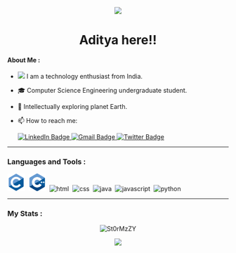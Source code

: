 <p align="center">
  <img src="https://miro.medium.com/max/2048/1*OohqW5DGh9CQS4hLY5FXzA.png" height="200"/>
</p>

<h1 align="center">
  Aditya here!! 
</h1>


#### About Me :

- <img src="https://media.giphy.com/media/WUlplcMpOCEmTGBtBW/giphy.gif" width="30"> I am a technology enthusiast from India.

- 🎓 Computer Science Engineering undergraduate student.

- :telescope: Intellectually exploring planet Earth.

- :mailbox: How to reach me:
  <div id="badges">
  <a href="https://www.linkedin.com/in/aditya-raikar-03389322a/">
    <img src="https://img.shields.io/badge/LinkedIn-0D1117?style=for-the-badge&logo=linkedin&logoColor=informational" alt="LinkedIn Badge"/>
  </a>
  <a href="mailto:adityaraikar001@gmail.com">
    <img src="https://img.shields.io/badge/Email-0D1117?style=for-the-badge&logo=gmail&logoColor=red" alt="Gmail Badge"/>
  </a>
  <a href="https://twitter.com/Aditya8403">
    <img src="https://img.shields.io/badge/Twitter-0D1117?style=for-the-badge&logo=twitter&logoColor=blue" alt="Twitter Badge"/>
  </a>
</div>

---

### Languages and Tools :
<div>
  <img src="https://github.com/devicons/devicon/blob/master/icons/c/c-original.svg" title="C" alt="C" width="40" height="40"/>&nbsp;
  <img src="https://github.com/devicons/devicon/blob/master/icons/cplusplus/cplusplus-original.svg" title="C++" alt="C++" width="40" height="40"/>&nbsp; 
  <img src="https://raw.githubusercontent.com/Thomas-Boi/devicon/ac5f98152afda508ba2f1217f6b8ca7ef7b6a4f2/icons/html5/html5-original.svg" title="html" alt="html" width="40" height="40"/>&nbsp;
  <img src="https://raw.githubusercontent.com/Thomas-Boi/devicon/ac5f98152afda508ba2f1217f6b8ca7ef7b6a4f2/icons/css3/css3-original.svg" title="css" alt="css"   width="40" height="40"/>&nbsp;
  <img src="https://raw.githubusercontent.com/Thomas-Boi/devicon/ac5f98152afda508ba2f1217f6b8ca7ef7b6a4f2/icons/java/java-original.svg" title="java" alt="java" width="40" height="40"/>&nbsp;
  <img src="https://raw.githubusercontent.com/Thomas-Boi/devicon/ac5f98152afda508ba2f1217f6b8ca7ef7b6a4f2/icons/javascript/javascript-original.svg" title="javascript" alt="javascript" width="40" height="40"/>&nbsp;
  <img src="https://raw.githubusercontent.com/Thomas-Boi/devicon/ac5f98152afda508ba2f1217f6b8ca7ef7b6a4f2/icons/python/python-original.svg" title="python" alt="python" width="40" height="40"/>&nbsp;
</div>

---

### My Stats :
<p align="center"><img src="http://github-readme-streak-stats.herokuapp.com?user=St0rMzZY&theme=github-dark-blue&hide_border=true" alt="St0rMzZY"/>
<p align="center"><img src="https://github-readme-stats.vercel.app/api?username=St0rMzZY&theme=github_dark&show_icons=true&count_private=true&hide_border=true"/>

